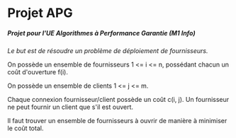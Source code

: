 # Projet APG
##### Projet pour l'UE Algorithmes à Performance Garantie (M1 Info)

_Le but est de résoudre un problème de déploiement de fournisseurs._

On possède un ensemble de fournisseurs 1 <= i <= n, possédant chacun un coût d'ouverture f(i).

On possède un ensemble de clients 1 <= j <= m.

Chaque connexion fournisseur/client possède un coût c(i, j). Un fournisseur ne peut fournir un client
que s'il est ouvert.

Il faut trouver un ensemble de fournisseurs à ouvrir de manière à minimiser le coût total.
